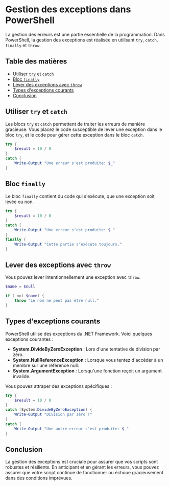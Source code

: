 # Gestion des exceptions dans PowerShell

La gestion des erreurs est une partie essentielle de la programmation. Dans PowerShell, la gestion des exceptions est réalisée en utilisant `try`, `catch`, `finally` et `throw`.

## Table des matières

- [Utiliser `try` et `catch`](#utiliser-try-et-catch)
- [Bloc `finally`](#bloc-finally)
- [Lever des exceptions avec `throw`](#lever-des-exceptions-avec-throw)
- [Types d'exceptions courants](#types-dexceptions-courants)
- [Conclusion](#conclusion)

## Utiliser `try` et `catch`

Les blocs `try` et `catch` permettent de traiter les erreurs de manière gracieuse. Vous placez le code susceptible de lever une exception dans le bloc `try`, et le code pour gérer cette exception dans le bloc `catch`.

```powershell
try {
    $result = 10 / 0
}
catch {
    Write-Output "Une erreur s'est produite: $_"
}
```

## Bloc `finally`

Le bloc `finally` contient du code qui s'exécute, que une exception soit levée ou non.

```powershell
try {
    $result = 10 / 0
}
catch {
    Write-Output "Une erreur s'est produite: $_"
}
finally {
    Write-Output "Cette partie s'exécute toujours."
}
```

## Lever des exceptions avec `throw`

Vous pouvez lever intentionnellement une exception avec `throw`.

```powershell
$name = $null

if (-not $name) {
    throw "Le nom ne peut pas être null."
}
```

## Types d'exceptions courants

PowerShell utilise des exceptions du .NET Framework. Voici quelques exceptions courantes :

- **System.DivideByZeroException** : Lors d'une tentative de division par zéro.
- **System.NullReferenceException** : Lorsque vous tentez d'accéder à un membre sur une référence null.
- **System.ArgumentException** : Lorsqu'une fonction reçoit un argument invalide.

Vous pouvez attraper des exceptions spécifiques :

```powershell
try {
    $result = 10 / 0
}
catch [System.DivideByZeroException] {
    Write-Output "Division par zéro !"
}
catch {
    Write-Output "Une autre erreur s'est produite: $_"
}
```

## Conclusion

La gestion des exceptions est cruciale pour assurer que vos scripts sont robustes et résilients. En anticipant et en gérant les erreurs, vous pouvez assurer que votre script continue de fonctionner ou échoue gracieusement dans des conditions imprévues.
